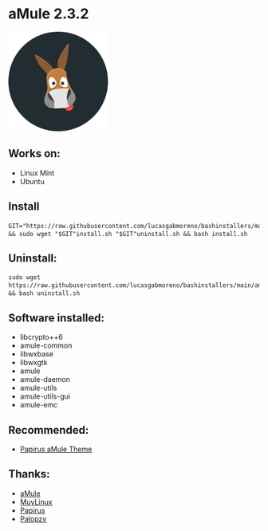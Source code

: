 # aMule 2.3.2
<img src="preview.svg" width="200">

## Works on:
* Linux Mint
* Ubuntu

## Install
```
GIT="https://raw.githubusercontent.com/lucasgabmoreno/bashinstallers/main/amule/" && sudo wget "$GIT"install.sh "$GIT"uninstall.sh && bash install.sh
```

## Uninstall:
```
sudo wget https://raw.githubusercontent.com/lucasgabmoreno/bashinstallers/main/amule/uninstall.sh && bash uninstall.sh
```

## Software installed:
* libcrypto++6
* amule-common
* libwxbase
* libwxgtk
* amule
* amule-daemon
* amule-utils
* amule-utils-gui
* amule-emc

## Recommended:
* [Papirus aMule Theme](https://github.com/PapirusDevelopmentTeam/papirus-amule-theme)

## Thanks:
* [aMule](https://www.amule.org/)
* [MuyLinux](https://www.muylinux.com/2020/12/02/amule-ubuntu-20-04-lts/)
* [Papirus](https://github.com/PapirusDevelopmentTeam)
* [Palopzv](https://github.com/palopezv/amule-emc)
